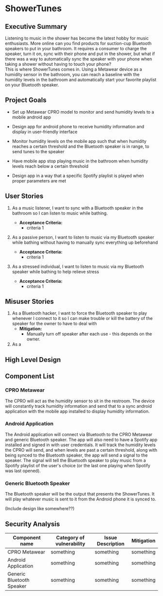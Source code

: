# ShowerTunes

## Executive Summary
Listening to music in the shower has become the latest hobby for music enthusiasts. More online can you find products for suction-cup Bluetooth speakers to put in your bathroom. It requires a consumer to charge the speaker, turn it on, sync with their phone and put in the shower, but what if there was a way to automatically sync the speaker with your phone when taking a shower without having to touch your phone?  
This is where ShowerTunes comes in. Using a Metawear device as a humidity sensor in the bathroom, you can reach a baseline with the humidity levels in the bathroom and automatically start your favorite playlist on your Bluetooth speaker. 

## Project Goals
* Set up Metawear CPRO model to monitor and send humidity levels to a mobile android app

* Design app for android phone to receive humidity information and display in user-friendly interface

* Monitor humidity levels on the mobile app such that when humidity reaches a certain threshold and the Bluetooth speaker is in range, to send tunes to the speaker

* Have mobile app stop playing music in the bathroom when humidity levels reach below a certain threshold

* Design app in a way that a specific Spotify playlist is played when proper parameters are met

## User Stories
1. As a music listener, I want to sync with a Bluetooth speaker in the bathroom so I can listen to music while bathing.

    * **Acceptance Criteria:**
        *  criteria 1
2. As a passive person, I want to listen to music via my Bluetooth speaker while bathing without having to manually sync everything up beforehand
    * **Acceptance Criteria:**
        *  criteria 1
3. As a stressed individual, I want to listen to music via my Bluetooth speaker while bathing to help relieve stress
    * **Acceptance Criteria:**
        * criteria 1

## Misuser Stories
1. As a Bluetooth hacker, I want to force the Bluetooth speaker to play whenever I connect to it so I can make trouble or kill the battery of the speaker for the owner to have to deal with
    * **Mitigation:**
        * Manually turn off speaker after each use - this depends on the owner. 
2. As a 

## High Level Design

## Component List
### CPRO Metawear 

The CPRO will act as the humidity sensor to sit in the restroom. The device will constantly track humidity information and send that to a sync android application with the mobile app installed to display humidity information. 

### Android Application

The Android application will connect via Bluetooth to the CPRO Metawear and generic Bluetooth speaker. The app will also need to have a Spotify app installed and signed in with user credentials. It will track the humidity levels the CPRO will send, and when levels are past a certain threshold, along with being synced to the Bluetooth speaker, the app will send a signal to the speaker. The signal will tell the Bluetooth speaker to play music from a Spotify playlist of the user's choice (or the last one playing when Spotify was last opened).

### Generic Bluetooth Speaker

The Bluetooth speaker will be the output that presents the ShowerTunes. It will play whatever music is sent to it from the Android phone it is synced to.   

(Include design like somewhere??)

## Security Analysis
| Component name | Category of vulnerability | Issue Description | Mitigation |
|----------------|---------------------------|-------------------|------------|
| CPRO Metawear | something | something | something|
| Android Application | something | something | something
| Generic Bluetooth Speaker | something | something | something



